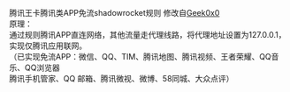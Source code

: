 腾讯王卡腾讯类APP免流shadowrocket规则
修改自[Geek0x0](https://github.com/Geek0x0/TencentWangCardRules)  
原理：  
通过规则腾讯APP直连网络，其他流量走代理线路，将代理地址设置为127.0.0.1，实现仅腾讯应用联网。  
（已实现免流APP：微信、QQ、TIM、腾讯地图、腾讯视频、王者荣耀、QQ音乐、QQ浏览器  
腾讯手机管家、QQ 邮箱、腾讯微视、微博、58同城、大众点评）
